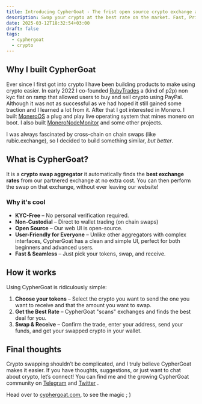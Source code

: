 ```yaml
---
title: Introducing CypherGoat - The frist open source crypto exchange aggregator
description: Swap your crypto at the best rate on the market. Fast, Private, Open source!
date: 2025-03-12T18:32:54+03:00
draft: false
tags:
  - cyphergoat
  - crypto
---
```

## Why I built CypherGoat
Ever since I first got into crypto I have been building products to make using crypto easier. In early 2022 I co-founded [RubyTrades](https://dsc.gg/rubytrades) a (kind of p2p) non kyc fiat on ramp that allowed users to buy and sell crypto using PayPal. Although it was not as successful as we had hoped it still gained some traction and I learned a lot from it.
After that I got interested in Monero. I built [MoneroOS](https://github.com/4rkal/moneroos) a plug and play live operating system that mines monero on boot. I also built [MoneroNodeMonitor](https://github.com/4rkal/MoneroNodeMonitor) and some other projects.

I was always fascinated by cross-chain on chain swaps (like rubic.exchange), so I decided to build something similar, *but better*. 

## What is CypherGoat?
It is a **crypto swap aggregator** it automatically finds the **best exchange rates** from our partnered exchange at no extra cost. You can then perform the swap on that exchange, without ever leaving our website!

### Why it's cool
- **KYC-Free** – No personal verification required.
- **Non-Custodial** – Direct to wallet trading (on chain swaps)
- **Open Source** – Our web UI is open-source.
- **User-Friendly for Everyone** – Unlike other aggregators with complex interfaces, CypherGoat has a clean and simple UI, perfect for both beginners and advanced users.
- **Fast & Seamless** – Just pick your tokens, swap, and receive.

## How it works
Using CypherGoat is ridiculously simple: 
1. **Choose your tokens** – Select the crypto you want to send the one you want to receive and that the amount you want to swap. 
2. **Get the Best Rate** – CypherGoat "scans" exchanges and finds the best deal for you. 
3. **Swap & Receive** – Confirm the trade, enter your address, send your funds, and get your swapped crypto in your wallet.

## Final thoughts
Crypto swapping shouldn’t be complicated, and I truly believe CypherGoat makes it easier. If you have thoughts, suggestions, or just want to chat about crypto, let’s connect! You can find me and the growing CypherGoat community on [Telegram](https://t.me/cyphergoatcom) and [Twitter](https://x.com/cyphergoatcom) .

Head over to [cyphergoat.com](https://cyphergoat), to see the magic ; )

